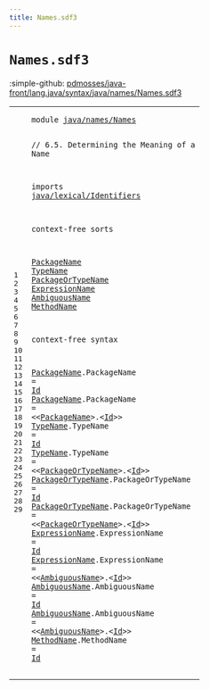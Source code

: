 ```yaml
---
title: Names.sdf3
---
```


# `Names.sdf3`

:simple-github: [pdmosses/java-front/lang.java/syntax/java/names/Names.sdf3]

[pdmosses/java-front/lang.java/syntax/java/names/Names.sdf3]: https://github.com/pdmosses/java-front/blob/master/lang.java/syntax/java/names/Names.sdf3 "The source file on GitHub"

<div class="sdf3"><table class="highlighttable"><tbody><tr><td class="linenos"><div class="linenodiv"><pre><span></span>1
2
3
4
5
6
7
8
9
10
11
12
13
14
15
16
17
18
19
20
21
22
23
24
25
26
27
28
29
</pre></div></td>
<td class="code"><pre><code><span class="keyword">module</span> <a href="../../statements/Statements.sdf3#java/names/Names_185_201" id="java/names/Names_7_23" title="Referenced at ../../statements/Statements.sdf3 line 10">java/names/Names</a>

<span class="layout">// 6.5. Determining the Meaning of a Name</span>

<span class="keyword">imports</span> 
  <a href="../../lexical/Identifiers.sdf3#java/lexical/Identifiers_7_31" id="java/lexical/Identifiers_79_103" title="Defined at ../../lexical/Identifiers.sdf3 line 1">java/lexical/Identifiers</a>
  
<span class="keyword">context-free sorts</span>
  
  <a href="#PackageName_329_340" id="PackageName_131_142" title="Referenced at line 20">PackageName</a>
  <a href="../../expressions/FieldAccess.sdf3#TypeName_359_367" id="TypeName_145_153" title="Referenced at ../../expressions/FieldAccess.sdf3 line 20; ../../expressions/MethodInvocation.sdf3 line 18; ../../expressions/MethodReference.sdf3 line 17; ../../expressions/PrimaryExpressions.sdf3 line 23; ../../interfaces/Annotations.sdf3 line 21; ../../packages/ImportDeclarations.sdf3 line 18">TypeName</a>
  <a href="#PackageOrTypeName_543_560" id="PackageOrTypeName_156_173" title="Referenced at line 24; ../../packages/ImportDeclarations.sdf3 line 16">PackageOrTypeName</a>
  <a href="../../expressions/AssignmentOperators.sdf3#ExpressionName_915_929" id="ExpressionName_176_190" title="Referenced at ../../expressions/AssignmentOperators.sdf3 line 29; ../../expressions/Disambiguation.sdf3 line 18; ../../expressions/MethodReference.sdf3 line 22; ../../expressions/Postfix.sdf3 line 13; ../../statements/Statements.sdf3 line 59">ExpressionName</a>
  <a href="#AmbiguousName_759_772" id="AmbiguousName_193_206" title="Referenced at line 28">AmbiguousName</a>
  <a href="../../expressions/MethodInvocation.sdf3#MethodName_228_238" id="MethodName_209_219" title="Referenced at ../../expressions/MethodInvocation.sdf3 line 12">MethodName</a>

<span class="keyword">context-free syntax</span>
  
  <a href="#PackageName_329_340" id="PackageName_246_257" title="Referenced at line 20">PackageName</a>.<span class="cons_Constructor"><span id="PackageName_258_269" title="Not referenced locally, nor via imports">PackageName</span></span>             = <a href="../../lexical/Identifiers.sdf3#Id_141_143" id="Id_284_286" title="Defined at ../../lexical/Identifiers.sdf3 line 15, 23">Id</a>
  <a href="#PackageName_329_340" id="PackageName_289_300" title="Referenced at line 20">PackageName</a>.<span class="cons_Constructor"><span id="PackageName_301_312" title="Not referenced locally, nor via imports">PackageName</span></span>             = &lt;&lt;<a href="#PackageName_131_142" id="PackageName_329_340" title="Defined at line 10, 19, 20">PackageName</a>&gt;<span class="cons_String">.</span>&lt;<a href="../../lexical/Identifiers.sdf3#Id_141_143" id="Id_343_345" title="Defined at ../../lexical/Identifiers.sdf3 line 15, 23">Id</a>&gt;&gt;
  <a href="../../expressions/FieldAccess.sdf3#TypeName_359_367" id="TypeName_350_358" title="Referenced at ../../expressions/FieldAccess.sdf3 line 20; ../../expressions/MethodInvocation.sdf3 line 18; ../../expressions/MethodReference.sdf3 line 17; ../../expressions/PrimaryExpressions.sdf3 line 23; ../../interfaces/Annotations.sdf3 line 21; ../../packages/ImportDeclarations.sdf3 line 18">TypeName</a>.<span class="cons_Constructor"><span id="TypeName_359_367" title="Not referenced locally, nor via imports">TypeName</span></span>                   = <a href="../../lexical/Identifiers.sdf3#Id_141_143" id="Id_388_390" title="Defined at ../../lexical/Identifiers.sdf3 line 15, 23">Id</a>
  <a href="../../expressions/FieldAccess.sdf3#TypeName_359_367" id="TypeName_393_401" title="Referenced at ../../expressions/FieldAccess.sdf3 line 20; ../../expressions/MethodInvocation.sdf3 line 18; ../../expressions/MethodReference.sdf3 line 17; ../../expressions/PrimaryExpressions.sdf3 line 23; ../../interfaces/Annotations.sdf3 line 21; ../../packages/ImportDeclarations.sdf3 line 18">TypeName</a>.<span class="cons_Constructor"><span id="TypeName_402_410" title="Not referenced locally, nor via imports">TypeName</span></span>                   = &lt;&lt;<a href="#PackageOrTypeName_156_173" id="PackageOrTypeName_433_450" title="Defined at line 12, 23, 24">PackageOrTypeName</a>&gt;<span class="cons_String">.</span>&lt;<a href="../../lexical/Identifiers.sdf3#Id_141_143" id="Id_453_455" title="Defined at ../../lexical/Identifiers.sdf3 line 15, 23">Id</a>&gt;&gt;
  <a href="#PackageOrTypeName_543_560" id="PackageOrTypeName_460_477" title="Referenced at line 24; ../../packages/ImportDeclarations.sdf3 line 16">PackageOrTypeName</a>.<span class="cons_Constructor"><span id="PackageOrTypeName_478_495" title="Not referenced locally, nor via imports">PackageOrTypeName</span></span> = <a href="../../lexical/Identifiers.sdf3#Id_141_143" id="Id_498_500" title="Defined at ../../lexical/Identifiers.sdf3 line 15, 23">Id</a>
  <a href="#PackageOrTypeName_543_560" id="PackageOrTypeName_503_520" title="Referenced at line 24; ../../packages/ImportDeclarations.sdf3 line 16">PackageOrTypeName</a>.<span class="cons_Constructor"><span id="PackageOrTypeName_521_538" title="Not referenced locally, nor via imports">PackageOrTypeName</span></span> = &lt;&lt;<a href="#PackageOrTypeName_156_173" id="PackageOrTypeName_543_560" title="Defined at line 12, 23, 24">PackageOrTypeName</a>&gt;<span class="cons_String">.</span>&lt;<a href="../../lexical/Identifiers.sdf3#Id_141_143" id="Id_563_565" title="Defined at ../../lexical/Identifiers.sdf3 line 15, 23">Id</a>&gt;&gt;
  <a href="../../expressions/AssignmentOperators.sdf3#ExpressionName_915_929" id="ExpressionName_570_584" title="Referenced at ../../expressions/AssignmentOperators.sdf3 line 29; ../../expressions/Disambiguation.sdf3 line 18; ../../expressions/MethodReference.sdf3 line 22; ../../expressions/Postfix.sdf3 line 13; ../../statements/Statements.sdf3 line 59">ExpressionName</a>.<span class="cons_Constructor"><span id="ExpressionName_585_599" title="Not referenced locally, nor via imports">ExpressionName</span></span>       = <a href="../../lexical/Identifiers.sdf3#Id_141_143" id="Id_608_610" title="Defined at ../../lexical/Identifiers.sdf3 line 15, 23">Id</a>
  <a href="../../expressions/AssignmentOperators.sdf3#ExpressionName_915_929" id="ExpressionName_613_627" title="Referenced at ../../expressions/AssignmentOperators.sdf3 line 29; ../../expressions/Disambiguation.sdf3 line 18; ../../expressions/MethodReference.sdf3 line 22; ../../expressions/Postfix.sdf3 line 13; ../../statements/Statements.sdf3 line 59">ExpressionName</a>.<span class="cons_Constructor"><span id="ExpressionName_628_642" title="Not referenced locally, nor via imports">ExpressionName</span></span>       = &lt;&lt;<a href="#AmbiguousName_193_206" id="AmbiguousName_653_666" title="Defined at line 14, 27, 28">AmbiguousName</a>&gt;<span class="cons_String">.</span>&lt;<a href="../../lexical/Identifiers.sdf3#Id_141_143" id="Id_669_671" title="Defined at ../../lexical/Identifiers.sdf3 line 15, 23">Id</a>&gt;&gt;
  <a href="#AmbiguousName_759_772" id="AmbiguousName_676_689" title="Referenced at line 28">AmbiguousName</a>.<span class="cons_Constructor"><span id="AmbiguousName_690_703" title="Not referenced locally, nor via imports">AmbiguousName</span></span>         = <a href="../../lexical/Identifiers.sdf3#Id_141_143" id="Id_714_716" title="Defined at ../../lexical/Identifiers.sdf3 line 15, 23">Id</a>
  <a href="#AmbiguousName_759_772" id="AmbiguousName_719_732" title="Referenced at line 28">AmbiguousName</a>.<span class="cons_Constructor"><span id="AmbiguousName_733_746" title="Not referenced locally, nor via imports">AmbiguousName</span></span>         = &lt;&lt;<a href="#AmbiguousName_193_206" id="AmbiguousName_759_772" title="Defined at line 14, 27, 28">AmbiguousName</a>&gt;<span class="cons_String">.</span>&lt;<a href="../../lexical/Identifiers.sdf3#Id_141_143" id="Id_775_777" title="Defined at ../../lexical/Identifiers.sdf3 line 15, 23">Id</a>&gt;&gt;
  <a href="../../expressions/MethodInvocation.sdf3#MethodName_228_238" id="MethodName_782_792" title="Referenced at ../../expressions/MethodInvocation.sdf3 line 12">MethodName</a>.<span class="cons_Constructor"><span id="MethodName_793_803" title="Not referenced locally, nor via imports">MethodName</span></span>               = <a href="../../lexical/Identifiers.sdf3#Id_141_143" id="Id_820_822" title="Defined at ../../lexical/Identifiers.sdf3 line 15, 23">Id</a>
</code></pre></td></tr></tbody></table></div>